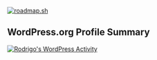 [![roadmap.sh](https://roadmap.sh/card/wide/648b412935999ac82375aa8a?variant=light)](https://roadmap.sh)

## WordPress.org Profile Summary
[![Rodrigo's WordPress Activity](https://www.cardpress.us/card?username=sakibsnaz&badges=true)](https://www.cardpress.us/)
